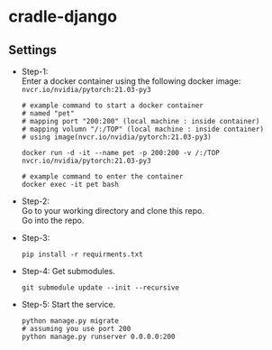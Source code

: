 # cradle-django

## Settings

- Step-1:  
Enter a docker container using the following docker image:  
    `nvcr.io/nvidia/pytorch:21.03-py3`
  ```
  # example command to start a docker container
  # named "pet"
  # mapping port "200:200" (local machine : inside container)
  # mapping volumn "/:/TOP" (local machine : inside container)
  # using image(nvcr.io/nvidia/pytorch:21.03-py3)
  
  docker run -d -it --name pet -p 200:200 -v /:/TOP nvcr.io/nvidia/pytorch:21.03-py3
  ```

  ```
  # example command to enter the container
  docker exec -it pet bash
  ```
- Step-2:  
Go to your working directory and clone this repo.  
Go into the repo.
- Step-3:
  
  ```
  pip install -r requirments.txt
  ```
- Step-4:
  Get submodules.
  ```
  git submodule update --init --recursive
  ```

- Step-5:
  Start the service.
  ```
  python manage.py migrate
  # assuming you use port 200
  python manage.py runserver 0.0.0.0:200
  ```


